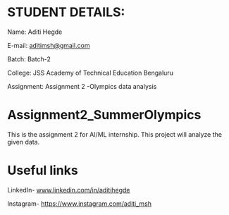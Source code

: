 # STUDENT DETAILS:

Name: Aditi Hegde

E-mail: aditimsh@gmail.com

Batch: Batch-2

College: JSS Academy of Technical Education Bengaluru

Assignment: Assignment 2 -Olympics data analysis



# Assignment2_SummerOlympics
This is the assignment 2 for AI/ML internship. This project will analyze the given data.


# Useful links

LinkedIn- www.linkedin.com/in/aditihegde

Instagram- https://www.instagram.com/aditi_msh

